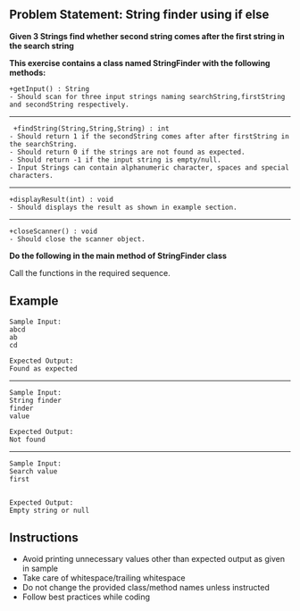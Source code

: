 ## Problem Statement: String finder using if else ##

**Given 3 Strings find whether second string comes after the first string in the search string**

**This exercise contains a class named StringFinder with the following methods:**

    +getInput() : String 
    - Should scan for three input strings naming searchString,firstString and secondString respectively. 
--------------------------------------------------------------------------------------------- 
     +findString(String,String,String) : int
    - Should return 1 if the secondString comes after after firstString in the searchString.
    - Should return 0 if the strings are not found as expected.
    - Should return -1 if the input string is empty/null. 
    - Input Strings can contain alphanumeric character, spaces and special characters.
-------------------------------------------------------------------------------------------
    +displayResult(int) : void 
    - Should displays the result as shown in example section.  
---------------------------------------------------------------------------------------
    +closeScanner() : void
    - Should close the scanner object.

**Do the following in the main method of StringFinder class**

Call the functions in the required sequence.  

## Example
    Sample Input:
    abcd
    ab
    cd 
    
    Expected Output:
    Found as expected
--------------------------------------------------------
    Sample Input:
    String finder
    finder
    value  
    
    Expected Output:
    Not found
--------------------------------------------------------
    Sample Input:
    Search value
    first
    
    
    Expected Output:
    Empty string or null

## Instructions
- Avoid printing unnecessary values other than expected output as given in sample
- Take care of whitespace/trailing whitespace
- Do not change the provided class/method names unless instructed
- Follow best practices while coding

